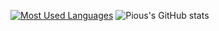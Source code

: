 [![Most Used Languages](https://github-readme-stats.vercel.app/api/top-langs/?username=Pious&layout=compact&theme=dracula)](https://github.com/Pious/github-readme-stats)
![Pious's GitHub stats](https://github-readme-stats.vercel.app/api?username=Pious&show_icons=true&theme=dracula)

